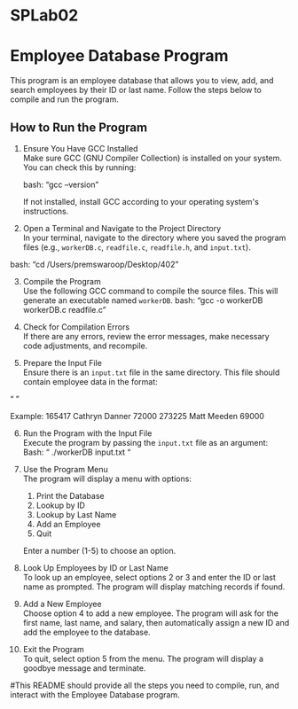 # SPLab02


# Employee Database Program

This program is an employee database that allows you to view, add, and search employees by their ID or last name. Follow the steps below to compile and run the program.

## How to Run the Program

1. Ensure You Have GCC Installed  
   Make sure GCC (GNU Compiler Collection) is installed on your system. You can check this by running:

   bash:  “gcc –version”

   If not installed, install GCC according to your operating system's instructions.

2. Open a Terminal and Navigate to the Project Directory  
   In your terminal, navigate to the directory where you saved the program files (e.g., `workerDB.c`, `readfile.c`, `readfile.h`, and `input.txt`).
   
bash:  “cd /Users/premswaroop/Desktop/402”

3. Compile the Program  
   Use the following GCC command to compile the source files. This will generate an executable named `workerDB`.
bash: “gcc -o workerDB workerDB.c readfile.c”

4. Check for Compilation Errors  
   If there are any errors, review the error messages, make necessary code adjustments, and recompile.

5. Prepare the Input File  
   Ensure there is an `input.txt` file in the same directory. This file should contain employee data in the format:
  
“<ID> <First Name> <Last Name> <Salary>”

   Example:
   165417 Cathryn Danner 72000
   273225 Matt Meeden 69000

6. Run the Program with the Input File  
   Execute the program by passing the `input.txt` file as an argument:
   Bash:  “  ./workerDB input.txt “

7. Use the Program Menu  
   The program will display a menu with options:
   
   1. Print the Database
   2. Lookup by ID
   3. Lookup by Last Name
   4. Add an Employee
   5. Quit
 
   Enter a number (1-5) to choose an option.

8. Look Up Employees by ID or Last Name  
   To look up an employee, select options 2 or 3 and enter the ID or last name as prompted. The program will display matching records if found.

9. Add a New Employee  
   Choose option 4 to add a new employee. The program will ask for the first name, last name, and salary, then automatically assign a new ID and add the employee to the database.

10. Exit the Program  
   To quit, select option 5 from the menu. The program will display a goodbye message and terminate.


#This README should provide all the steps you need to compile, run, and interact with the Employee Database program.
